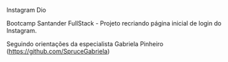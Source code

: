 Instagram Dio

Bootcamp Santander FullStack - Projeto recriando página inicial de login do Instagram.

Seguindo orientações da especialista Gabriela Pinheiro (https://github.com/SpruceGabriela)
